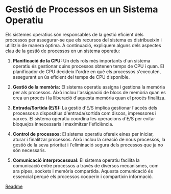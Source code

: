# Gestió de Processos en un Sistema Operatiu
Els sistemes operatius són responsables de la gestió eficient dels processos per assegurar-se que els recursos del sistema es distribueixin i utilitzin de manera òptima. A continuació, expliquem alguns dels aspectes clau de la gestió de processos en un sistema operatiu:

1. **Planificació de la CPU:** Un dels rols més importants d'un sistema operatiu és gestionar quins processos obtenen temps de CPU i quan. El planificador de CPU decideix l'ordre en què els processos s'executen, assegurant un ús eficient del temps de CPU disponible.

2. **Gestió de la memòria:** El sistema operatiu assigna i gestiona la memòria per als processos. Això inclou l'assignació de blocs de memòria quan es crea un procés i la lliberació d'aquesta memòria quan el procés finalitza.

3. **Entrada/Sortida (E/S):** La gestió d'E/S implica gestionar l'accés dels processos a dispositius d'entrada/sortida com discos, impressores i xarxes. El sistema operatiu coordina les operacions d'E/S per evitar bloquejos innecessaris i maximitzar l'eficiència.

4. **Control de processos:** El sistema operatiu ofereix eines per iniciar, aturar i finalitzar processos. Això inclou la creació de nous processos, la gestió de la seva prioritat i l'eliminació segura dels processos que ja no són necessaris.

5. **Comunicació interprocessual:** El sistema operatiu facilita la comunicació entre processos a través de diversos mecanismes, com ara pipes, sockets i memòria compartida. Aquesta comunicació és essencial perquè els processos cooperin i compartixin informació.

[Readme](readme.md)